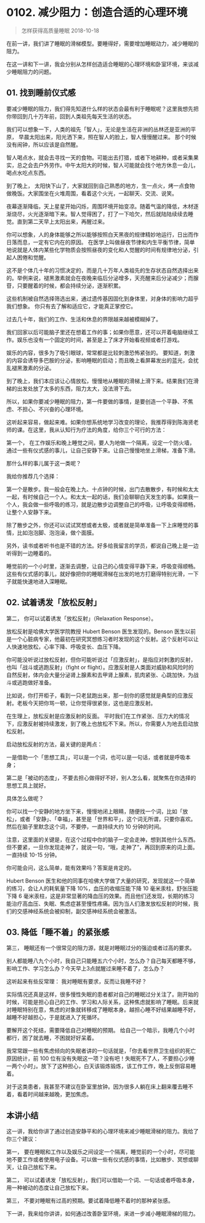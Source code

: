 # 0102. 减少阻力：创造合适的心理环境
> 怎样获得高质量睡眠
2018-10-18

在前一讲，我们讲了睡眠的滑梯模型。要睡得好，需要增加睡眠动力，减少睡眠的阻力。

在这一讲和下一讲，我会分别从怎样创造适合睡眠的心理环境和卧室环境，来谈减少睡眠阻力的问题。

## 01. 找到睡前仪式感

要减少睡眠的阻力，我们得先知道什么样的状态会最有利于睡眠呢？这里我想先把你带回到几十万年前，回到人类祖先每天生活的状态。

我们可以想象一下，人类的祖先「智人」，无论是生活在非洲的丛林还是亚洲的平原， 早晨太阳出来，阳光洒下来，照在智人的脸上，智人慢慢醒过来。 那个时候没有闹钟，所以应该是自然醒。

智人喝点水，就会去寻找一天的食物。可能出去打猎，或者下地耕种，或者采集果实，总之会去户外劳作。中午太阳大的时候，智人可能就会找个地方休息一会儿，喝点水吃点东西。

到了晚上， 太阳快下山了，大家就回到自己熟悉的地方，生一点火，烤一点食物做晚饭。大家围坐在火堆周围，看着这个火光，一起聊天、交流、说笑。

夜幕逐渐降临，天上星星开始闪烁，周围环境开始变凉。随着气温的降低，木材逐渐烧尽，火光逐渐暗下来。智人觉得困了，打了一下哈欠，然后就陆陆续续去睡觉。直到第二天早上太阳出来，再醒过来。

你可以想象，人的身体能够之所以能够按照白天黑夜的规律精妙地运行，日出而作日落而息，一定有它内在的原因。 在医学上叫做昼夜节律和内生平衡节律，简单地说就是人体内某些化学物质会按照昼夜的变化和人觉醒的时间有规律地分泌，引起人困倦和觉醒。

这不是个体几十年的习惯决定的，而是几十万年人类祖先的生存状态自然选择出来的。举例来说，褪黑激素就会在夜晚来临后分泌增多，天亮醒来后分泌减少；而腺苷，只要醒着的时候，都会持续分泌，逐渐积累。

这些机制被自然选择筛选出来，通过遗传基因固化到身体里，对身体的影响力超乎我们想象。 你只有去了解和适应它，才能真正掌控它。

过去几十年，我们的工作、生活和休息的界限越来越被模糊掉了。

我们回家以后可能脑子里还在想着工作的事；如果你愿意，还可以开着电脑继续工作。娱乐也没有一个固定的时间，甚至是上了床才开始看视频或者打游戏。

娱乐的内容，很多为了吸引眼球，常常都是比较刺激恐怖紧张的。 要知道，刺激的内容会诱导多巴胺的分泌，影响睡眠的启动；而且晚上看屏幕发出的蓝光，会扰乱褪黑激素的分泌。

到了晚上，我们本应该让心情放松，慢慢地从睡眠的滑梯上滑下来。结果我们在滑梯的出发处放了太多的东西，阻力太大，没法滑下去。

所以，如果你要减少睡眠的阻力，第一件要做的事情，是要创造一个平静、不焦虑、不担心、不兴奋的心理环境。 

这听起来容易，做起来难。如果你想系统地学习改变的理论，我推荐得到陈海贤老师的课。在这里，我从认知行为疗法的角度，给你三个可行的方法： 

第一个， 在工作娱乐和晚上睡觉之间，要人为地做一个隔离，设定一个防火墙，通过一些有仪式感的事儿，让自己安静下来。让自己慢慢地坐上滑梯，准备下滑。

那什么样的事儿属于这一类呢？

我给你推荐几个选择：

第一个是散步。我一般会在晚上九、十点钟的时候，出门去散散步，有时候和太太一起，有时候自己一个人。和太太一起的话，我们会聊聊白天发生的事。如果我一个人，我会做一些呼吸的练习，就是边散步边调整自己的呼吸，让呼吸变得顺畅，让整个人安静下来。

除了散步之外，你还可以试试冥想或者太极，或者就是简单准备一下上床睡觉的事情，比如泡泡脚、泡泡澡，做个面膜。

另外，读书或者听书也是不错的方法。好多给我留言的学员，都说自己晚上是一边听得到一边睡着的。

睡觉前的一个小时里，逐渐去调整，让自己的心情变得平静下来，呼吸变得顺畅。这些有仪式感的事儿，就好像把你的睡眠滑梯在出发的地方打磨得特别光滑，一下子就能快速地进入深睡眠。

## 02. 试着诱发「放松反射」

第二， 你可以试着诱发「放松反射」（Relaxation Response）。

放松反射是哈佛大学医学院教授 Hubert Benson 医生发现的。Benson 医生以前是一个心脏病专家，他最初在研究冥想练习者时发现的这个反射。这个反射可以让人快速地放松，心率下降、呼吸变长、血压下降。

你可能没听说过放松反射，但你可能听说过「应激反射」，是指应对刺激的反射，也叫「战斗或逃跑反射」（fight or flight）。应激反射是人类面对威胁和风险时的自然反射，体内会大量分泌肾上腺素和去甲肾上腺素，肌肉紧张、心跳加快，为战斗或逃跑做好准备。

比如说，你打开柜子，看到一只老鼠跑出来，那一刻你的感觉就是典型的应激反射。老板今天把你骂一顿，让你觉得很紧张，这也是应激反射。

在生理上，放松反射是应激反射的反面。 平时我们在工作紧张、压力大的情况下，应激反射被持续激发，到了晚上也放松不下来。所以，你需要人为地去启动放松反射。

启动放松反射的方法，最关键的是两点：

一是借助一个「思想工具」，可以是一个词，也可以是一句话，或者就是呼吸本身；

第二是「被动的态度」，不要去担心做得好不好，别人怎么看，就聚焦在你选择的思想工具上就好。

具体怎么做呢？

你可以找一个安静的地方坐下来，慢慢地闭上眼睛，随便找一个词，比如「放松」，或者「安静」、「幸福」，甚至是「世界和平」，这个词无所谓，只要你喜欢。然后在脑子里默念这个词，不要停，一直持续大约 10 分钟的时间。

注意，这里面的关键是，在这个过程中你的脑子一定会走神，想到其他什么东西。但不要紧，一旦你发现走神了，就说一句，“哦，走神了”，再回到原来的词上面。一直持续 10-15 分钟。

你可能会问，这么简单，能有效果吗？答案是肯定的。

Hubert Benson 医生和他的同事在哈佛大学做了大量的研究，发现就这一个简单的练习，会让人的耗氧量下降 10%，血压的收缩压能下降 10 毫米汞柱，舒张压能下降 6 毫米汞柱，这是非常显著的降血压的效果。而且他们还发现，长期的练习能治疗高血压、失眠、焦虑症甚至慢性疼痛。因为当人们激发放松反射的时候，我们的交感神经系统会被抑制，副交感神经系统会被激活。

## 03. 降低「睡不着」的紧张感

第三， 睡眠还有一个很常见的阻力源，就是对睡眠过分的强迫或者过高的要求。

别人都能睡八九个小时，我自己只能睡五六个小时，怎么办？自己每天都睡不够，影响工作、学习怎么办？今天早上3点就醒过来睡不着了，怎么办？

这听起来有些反常理： 我对睡眠有要求，反而让我睡不好？

实际情况还真是这样，很多慢性失眠的患者都对自己的睡眠过分关注了。刚开始的时候，可能是担心自己的工作、学习和人际关系，这种焦虑就影响了睡眠。后来就对睡眠特别在意，焦虑的对象就转移成了睡眠本身。越担心睡不好结果越睡不好，越睡不好越担心，于是就进入了死循环。

要解开这个死结，需要降低自己对睡眠的预期。 给自己一个暗示，我睡几个小时都行，困了就去睡，不困就好好呆着。

我常常跟一些有焦虑倾向的失眠者讲的一句话就是，「你去看世界卫生组织的死亡原因统计，前 100 位有没有失眠这一项？没有吧！失眠死不了人，不要担心少睡一两个小时」。放下了这种担心，白天该锻炼锻炼，该工作工作，晚上反倒容易睡着。

对于这类患者，我甚至不建议在卧室里放钟。因为很多人躺在床上翻来覆去睡不着，看着时间越来越晚，更加焦虑。

## 本讲小结

这一讲，我给你讲了通过创造安静平和的心理环境来减少睡眠滑梯的阻力。我给了你三个建议：

第一， 要在睡眠和工作以及娱乐之间设定一个隔离，睡觉前的一个小时，尽可能地不要工作或者使用电子设备。可以做一些有仪式感的事情，比如散步、冥想或聊天，让自己放松下来。

第二， 可以试着诱发「放松反射」，我们可以借助一个词、一句话或者呼吸本身，用一种被动的态度让自己放松下来。

第三， 不要对睡眠有过高的预期。要试着降低睡不着时的那种紧张感。

下一讲，我来给你讲讲，如何通过改善卧室环境，来进一步减小睡眠滑梯的阻力。



